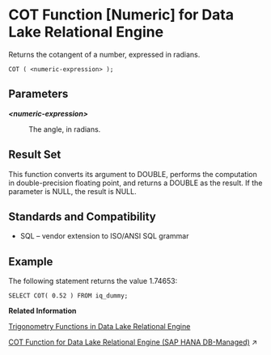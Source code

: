 <!-- loioa540f97a84f21015bfc68a88c0565f03 -->

# COT Function \[Numeric\] for Data Lake Relational Engine

Returns the cotangent of a number, expressed in radians.



```
COT ( <numeric-expression> );
```



<a name="loioa540f97a84f21015bfc68a88c0565f03__COT_parm1"/>

## Parameters


<dl>
<dt><b>

*<numeric-expression\>*

</b></dt>
<dd>

The angle, in radians.



</dd>
</dl>



<a name="loioa540f97a84f21015bfc68a88c0565f03__COT_returns1"/>

## Result Set

This function converts its argument to DOUBLE, performs the computation in double-precision floating point, and returns a DOUBLE as the result. If the parameter is NULL, the result is NULL.



<a name="loioa540f97a84f21015bfc68a88c0565f03__COT_standards1"/>

## Standards and Compatibility

-   SQL – vendor extension to ISO/ANSI SQL grammar



<a name="loioa540f97a84f21015bfc68a88c0565f03__COT_example1"/>

## Example

The following statement returns the value 1.74653:

```
SELECT COT( 0.52 ) FROM iq_dummy;
```

**Related Information**  


[Trigonometry Functions in Data Lake Relational Engine](trigonometry-functions-in-data-lake-relational-engine-caafd14.md "Some numeric functions return trigonometric information.")

[COT Function for Data Lake Relational Engine (SAP HANA DB-Managed)](https://help.sap.com/viewer/a898e08b84f21015969fa437e89860c8/2023_4_QRC/en-US/efe32d94c2374ba4a64f6cac2dfe2cbc.html "Returns the cotangent of a number, expressed in radians.") :arrow_upper_right:

